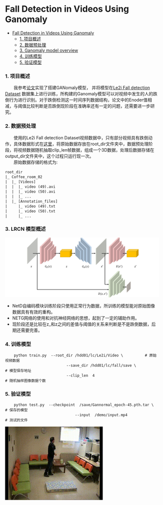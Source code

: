 # Fall Detection in Videos Using Ganomaly
<!-- TOC -->

- [Fall Detection in Videos Using Ganomaly](#fall-detection-in-videos-using-lrcn)
    - [1. 项目概述](#1-项目概述)
    - [2. 数据预处理](#2-数据预处理)
    - [3. Ganomaly model overview](#3-lrcn-model-overview)
    - [4. 训练模型](#4-训练模型)
    - [5. 验证模型](#5-验证模型)

<!-- /TOC -->

### 1. 项目概述
&emsp;&emsp;我参考[论文](https://arxiv.org/abs/1805.06725)实现了搭建GANomaly模型，
并将模型在[Le2i Fall detection Dataset](http://le2i.cnrs.fr/Fall-detection-Dataset?lang=fr)
数据集上进行训练，所构建的Ganomaly模型可以对视频中发生的人的跌倒行为进行识别。对于跌倒检测这一时间序列数据结构，论文中的Enoder值相减，与阈值比较判断是否跌倒现阶段在准确率还有一定的问题，还需要进一步研究。

### 2. 数据预处理
&emsp;&emsp;使用的Le2i Fall detection Dataset视频数据中，只有部分视频具有跌倒动作，具体数据形式在[这里](https://www.yuque.com/nalaeur/bstyo8/pyacvh)，将原始数据存放在root_dir文件夹中，数据预处理阶段，将视频数据随机抽取clip_len帧数据，组成一个3D数据，处理后数据存储在output_dir文件夹中，这个过程只运行现一次。<br>
&emsp;&emsp;原始数据存储的格式为:<br>
```
root_dir
|_ Coffee_room_02
|  |_ [Videos]
|  |  |_ video (49).avi
|  |  |_ video (50).avi
|  |  |_ ...
|  |_ [Annotation_files]
|     |_ video (49).txt
|     |_ video (50).txt
|     |_ ...
```

### 3. LRCN 模型概述
![结构](img/structure.png)
- NetD自编码模块训练阶段只使用正常行为数据，所训练的模型能对原始图像数据具有有效的重构。<br>
- NETG网络的使用和对抗神经网络的思想，起到了一定的辅助作用。
- 现阶段还是比较在z_和z之间的差值与阈值的关系来判断是不是跌倒数据，后期还需要完善。


### 4. 训练模型
```
    python train.py  --root_dir /hdd01/lc/Le2i/Video \          # 原始视频数据
                            --save_dir /hdd01/lc/fall/save \           # 模型保存地址
                            --clip_len  4                              # 随机抽样图像数据个数
```

### 5. 验证模型
```
    python test.py  --checkpoint  /save/Gannormal_epoch-45.pth.tar \   # 保存的模型 
                                --input  /demo/input.mp4                     # 测试的文件
```


![img](img/output.gif)







